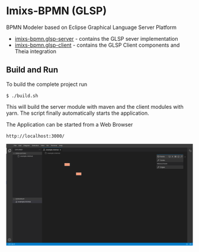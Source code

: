 # Imixs-BPMN (GLSP)

BPMN Modeler based on Eclipse Graphical Language Server Platform

 - [imixs-bpmn.glsp-server](./imixs-bpmn.glsp-server/README.md) - contains the GLSP sever implementation
 - [imixs-bpmn.glsp-client](./imixs-bpmn.glsp-client/README.md) - contains the GLSP Client components and Theia integration


## Build and Run

To build the complete project run 

	$ ./build.sh

This will build the server module with maven and the client modules with yarn. The script finally automatically starts the application.

The Application can be started from a Web Browser

	http://localhost:3000/

	
<img src="./doc/imixs-bpmn-001.png" />